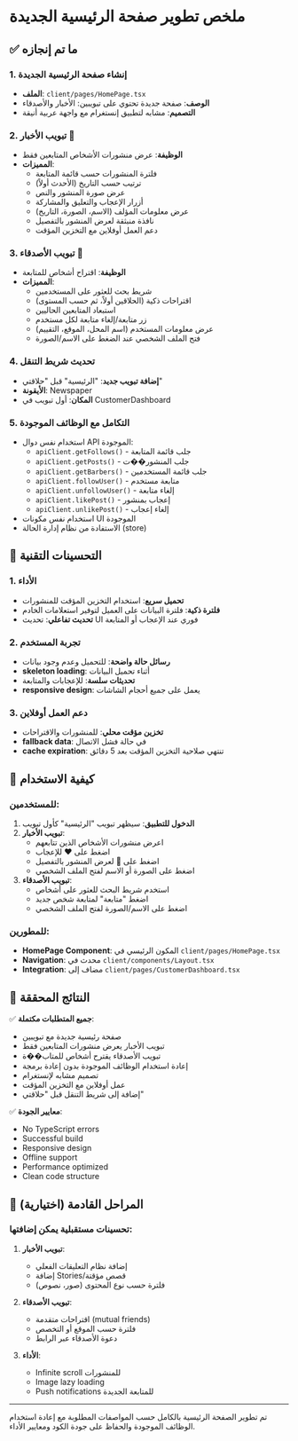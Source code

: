 # ملخص تطوير صفحة الرئيسية الجديدة

## ✅ ما تم إنجازه

### 1. إنشاء صفحة الرئيسية الجديدة

- **الملف**: `client/pages/HomePage.tsx`
- **الوصف**: صفحة جديدة تحتوي على تبويبين: الأخبار والأصدقاء
- **التصميم**: مشابه لتطبيق إنستغرام مع واجهة عربية أنيقة

### 2. تبويب الأخبار 📰

- **الوظيفة**: عرض منشورات الأشخاص المتابعين فقط
- **المميزات**:
  - فلترة المنشورات حسب قائمة المتابعة
  - ترتيب حسب التاريخ (الأحدث أولاً)
  - عرض صورة المنشور والنص
  - أزرار الإعجاب والتعليق والمشاركة
  - عرض معلومات المؤلف (الاسم، الصورة، التاريخ)
  - نافذة منبثقة لعرض المنشور بالتفصيل
  - دعم العمل أوفلاين مع التخزين المؤقت

### 3. تبويب الأصدقاء 👥

- **الوظيفة**: اقتراح أشخاص للمتابعة
- **المميزات**:
  - شريط بحث للعثور على المستخدمين
  - اقتراحات ذكية (الحلاقين أولاً، ثم حسب المستوى)
  - استبعاد المتابعين الحاليين
  - زر متابعة/إلغاء متابعة لكل مستخدم
  - عرض معلومات المستخدم (اسم المحل، الموقع، التقييم)
  - فتح الملف الشخصي عند الضغط على الاسم/الصورة

### 4. تحديث شريط التنقل

- **إضافة تبويب جديد**: "الرئيسية" قبل "حلاقتي"
- **الأيقونة**: Newspaper
- **المكان**: أول تبويب في CustomerDashboard

### 5. التكامل مع الوظائف الموجودة

- استخدام نفس دوال API الموجودة:
  - `apiClient.getFollows()` - جلب قائمة المتابعة
  - `apiClient.getPosts()` - جلب المنشور��ت
  - `apiClient.getBarbers()` - جلب قائمة المستخدمين
  - `apiClient.followUser()` - متابعة مستخدم
  - `apiClient.unfollowUser()` - إلغاء متابعة
  - `apiClient.likePost()` - إعجاب بمنشور
  - `apiClient.unlikePost()` - إلغاء إعجاب
- استخدام نفس مكونات UI الموجودة
- الاستفادة من نظام إدارة الحالة (store)

## 🔧 التحسينات التقنية

### 1. الأداء

- **تحميل سريع**: استخدام التخزين المؤقت للمنشورات
- **فلترة ذكية**: فلترة البيانات على العميل لتوفير استعلامات الخادم
- **تحديث تفاعلي**: تحديث UI فوري عند الإعجاب أو المتابعة

### 2. تجربة المستخدم

- **رسائل حالة واضحة**: للتحميل وعدم وجود بيانات
- **skeleton loading**: أثناء تحميل البيانات
- **تحديثات سلسة**: للإعجابات والمتابعة
- **responsive design**: يعمل على جميع أحجام الشاشات

### 3. دعم العمل أوفلاين

- **تخزين مؤقت محلي**: للمنشورات والاقتراحات
- **fallback data**: في حالة فشل الاتصال
- **cache expiration**: تنتهي صلاحية التخزين المؤقت بعد 5 دقائق

## 📱 كيفية الاستخدام

### للمستخدمين:

1. **الدخول للتطبيق**: سيظهر تبويب "الرئيسية" كأول تبويب
2. **تبويب الأخبار**:
   - اعرض منشورات الأشخاص الذين تتابعهم
   - اضغط على ❤️ للإعجاب
   - اضغط على 💬 لعرض المنشور بالتفصيل
   - اضغط على الصورة أو الاسم لفتح الملف الشخصي
3. **تبويب الأصدقاء**:
   - استخدم شريط البحث للعثور على أشخاص
   - اضغط "متابعة" لمتابعة شخص جديد
   - اضغط على الاسم/الصورة لفتح الملف الشخصي

### للمطورين:

- **HomePage Component**: المكون الرئيسي في `client/pages/HomePage.tsx`
- **Navigation**: محدث في `client/components/Layout.tsx`
- **Integration**: مضاف إلى `client/pages/CustomerDashboard.tsx`

## 🎯 النتائج المحققة

✅ **جميع المتطلبات مكتملة**:

- صفحة رئيسية جديدة مع تبويبين
- تبويب الأخبار يعرض منشورات المتابعين فقط
- تبويب الأصدقاء يقترح أشخاص للمتاب��ة
- إعادة استخدام الوظائف الموجودة بدون إعادة برمجة
- تصميم مشابه لإنستغرام
- عمل أوفلاين مع التخزين المؤقت
- إضافة إلى شريط التنقل قبل "حلاقتي"

✅ **معايير الجودة**:

- No TypeScript errors
- Successful build
- Responsive design
- Offline support
- Performance optimized
- Clean code structure

## 🚀 المراحل القادمة (اختيارية)

### تحسينات مستقبلية يمكن إضافتها:

1. **تبويب الأخبار**:
   - إضافة نظام التعليقات الفعلي
   - إضافة Stories/قصص مؤقتة
   - فلترة حسب نوع المحتوى (صور، نصوص)
2. **تبويب الأصدقاء**:

   - اقتراحات متقدمة (mutual friends)
   - فلترة حسب الموقع أو التخصص
   - دعوة الأصدقاء عبر الرابط

3. **الأداء**:
   - Infinite scroll للمنشورات
   - Image lazy loading
   - Push notifications للمتابعة الجديدة

---

تم تطوير الصفحة الرئيسية بالكامل حسب المواصفات المطلوبة مع إعادة استخدام الوظائف الموجودة والحفاظ على جودة الكود ومعايير الأداء.
